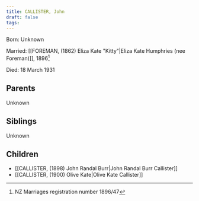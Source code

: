 ```yaml
---
title: CALLISTER, John
draft: false
tags:
---
```

Born: Unknown

Married: [[FOREMAN, (1862) Eliza Kate "Kitty"|Eliza Kate Humphries (nee Foreman)]], 1896[^1]

Died: 18 March 1931

## Parents
Unknown

## Siblings
Unknown

## Children
- [[CALLISTER, (1898) John Randal Burr|John Randal Burr Callister]]
- [[CALLISTER, (1900) Olive Kate|Olive Kate Callister]]


[^1]: NZ Marriages registration number 1896/47
